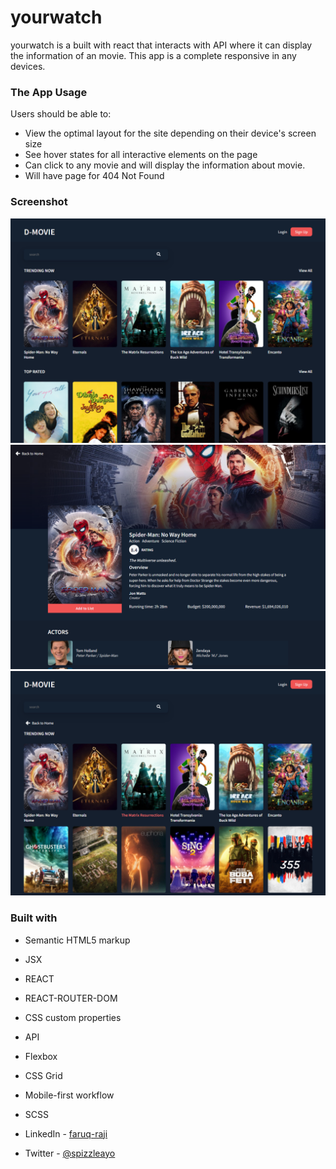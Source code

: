 # yourwatch

yourwatch is a built with react that interacts with API where it can display the information of an movie. This app is a complete responsive in any devices.

### The App Usage

Users should be able to:

- View the optimal layout for the site depending on their device's screen size
- See hover states for all interactive elements on the page
- Can click to any movie and will display the information about movie.
- Will have page for 404 Not Found

### Screenshot

![](./src/assets/images/image-1.png)
![](./src/assets/images/image-2.png)
![](./src/assets/images/image-3.png)

### Built with

- Semantic HTML5 markup
- JSX
- REACT
- REACT-ROUTER-DOM
- CSS custom properties
- API
- Flexbox
- CSS Grid
- Mobile-first workflow
- SCSS

- LinkedIn - [faruq-raji](https://www.linkedin.com/in/faruq-raji-0729a3225/)
- Twitter - [@spizzleayo](https://twitter.com/spizzleayo)

